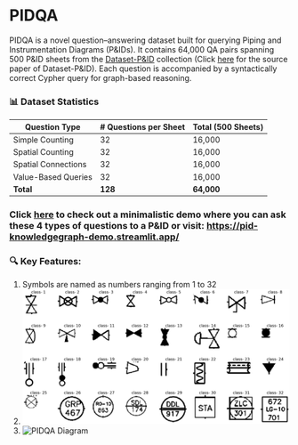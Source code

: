 # PIDQA

PIDQA is a novel question–answering dataset built for querying Piping and Instrumentation Diagrams (P&IDs). It contains 64,000 QA pairs spanning 500 P&ID sheets from the [Dataset-P&ID](https://drive.google.com/drive/u/1/folders/1gMm_YKBZtXB3qUKUpI-LF1HE_MgzwfeR) collection (Click [here](https://arxiv.org/pdf/2109.03794) for the source paper of Dataset-P&ID). Each question is accompanied by a syntactically correct Cypher query for graph-based reasoning.

### 📊 Dataset Statistics

| Question Type         | # Questions per Sheet | Total (500 Sheets) |
|-----------------------|-----------------------|--------------------|
| Simple Counting       | 32                    | 16,000             |
| Spatial Counting      | 32                    | 16,000             |
| Spatial Connections   | 32                    | 16,000             |
| Value-Based Queries   | 32                    | 16,000             |
| **Total**             | **128**               | **64,000**         |


### Click [here](https://pid-knowledgegraph-demo.streamlit.app/) to check out a minimalistic demo where you can ask these 4 types of questions to a P&ID or visit: https://pid-knowledgegraph-demo.streamlit.app/


### 🔍 Key Features:
1. Symbols are named as numbers ranging from 1 to 32
2. ![Symbols](https://github.com/mgupta70/PID-KnowledgeGraph-demo/blob/main/media/one_shot_symbols.png)
3. <img src="https://raw.githubusercontent.com/your-username/your-repo/main/images/pidqa_diagram.png" alt="PIDQA Diagram" width="500"/>

